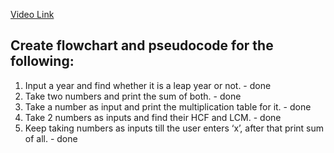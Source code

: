 [Video Link](https://youtu.be/lhELGQAV4gg)

## Create flowchart and pseudocode for the following:

1. Input a year and find whether it is a leap year or not. - done
2. Take two numbers and print the sum of both. - done
3. Take a number as input and print the multiplication table for it. - done
4. Take 2 numbers as inputs and find their HCF and LCM. - done
5. Keep taking numbers as inputs till the user enters ‘x’, after that print sum of all. - done